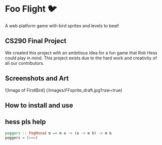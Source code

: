 # Foo Flight :bird:

A web platform game with bird sprites and levels to beat!

## CS290 Final Project

We created this project with an ambitious idea for a fun game that Rob Hess could play in mind. This project exists due to the hard work and creativity of all our contributors.

## Screenshots and Art

![Image of FirstBird]
(/images/FFsprite_draft.jpg?raw=true)

## How to install and use
## hess pls help
```haskell
poggers :: PogMonad m => m a -> (a -> m b) -> m b
poggers = (>>=)
```

